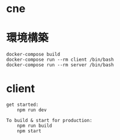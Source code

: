 # cne


# 環境構築

```
docker-compose build
docker-compose run --rm client /bin/bash  
docker-compose run --rm server /bin/bash  
```

# client

```
get started:
    npm run dev

To build & start for production:
    npm run build
    npm start
```